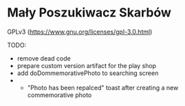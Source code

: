 # Mały Poszukiwacz Skarbów

GPLv3 (https://www.gnu.org/licenses/gpl-3.0.html)


TODO:
- remove dead code
- prepare custom version artifact for the play shop 
- add doDommemorativePhoto to searching screen
- - "Photo has been repalced" toast after creating a new commemorative photo